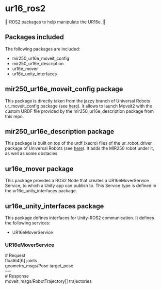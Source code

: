 # ur16_ros2
:dizzy: ROS2 packages to help manipulate the UR16e. :dizzy:

## Packages included
The following packages are included:
- mir250_ur16e_moveit_config
- mir250_ur16e_description
- ur16e_mover
- ur16e_unity_interfaces

## mir250_ur16e_moveit_config package
This package is directly taken from the jazzy branch of Universal Robots ur_moveit_config package (see [here](https://github.com/UniversalRobots/Universal_Robots_ROS2_Driver/tree/jazzy/ur_moveit_config)). It allows to launch Moveit2 with the custom URDF file provided by the mir250_ur16e_description package from this repo.

## mir250_ur16e_description package
This package is built on top of the urdf (xacro) files of the ur_robot_driver package of Universal Robots (see [here](https://github.com/UniversalRobots/Universal_Robots_ROS2_Driver/tree/main/ur_robot_driver)). It adds the MIR250 robot under it, as well as some obstacles.

## ur16e_mover package
This package provides a ROS2 Node that creates a UR16eMoverService Service, to which a Unity app can publish to. This Service type is defined in the ur16e_unity_interfaces package.

## ur16e_unity_interfaces package
This package defines interfaces for Unity-ROS2 communication.
It defines the following services:
- UR16eMoverService

### UR16eMoverService

\# Request  
float64[6] joints  
geometry_msgs/Pose target_pose  
\---  
\# Response  
moveit_msgs/RobotTrajectory[] trajectories  
